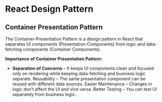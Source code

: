 # React Design Pattern

## Container Presentation Pattern

The Container-Presentation Pattern is a design pattern in React that separates UI components (Presentation Components) from logic and data-fetching components (Container Components).

**Importance of Container Presentation Pattern:**

- **Separation of Concerns** – It keeps UI components clean and focused only on rendering while keeping data-fetching and business logic separate.
  Reusability – The same presentation component can be reused with different data sources.
  Easier Maintenance – Changes in logic don’t affect the UI and vice versa.
  Better Testing – You can test UI separately from business logic.
